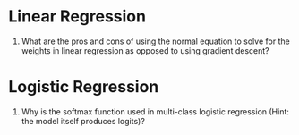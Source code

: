 # Linear Regression

1. What are the pros and cons of using the normal equation to solve for the weights in linear regression as opposed to using gradient descent?

# Logistic Regression

1. Why is the softmax function used in multi-class logistic regression (Hint: the model itself produces logits)?